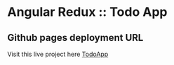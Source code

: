 # Angular Redux :: Todo App

## Github pages deployment URL
Visit this live project here [TodoApp](https://vapinedo.github.io/Angular-ReduxTodoApp/)